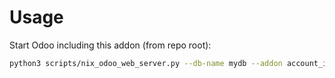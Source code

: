 # Usage

Start Odoo including this addon (from repo root):

```bash
python3 scripts/nix_odoo_web_server.py --db-name mydb --addon account_invoice_alternate_payer
```
